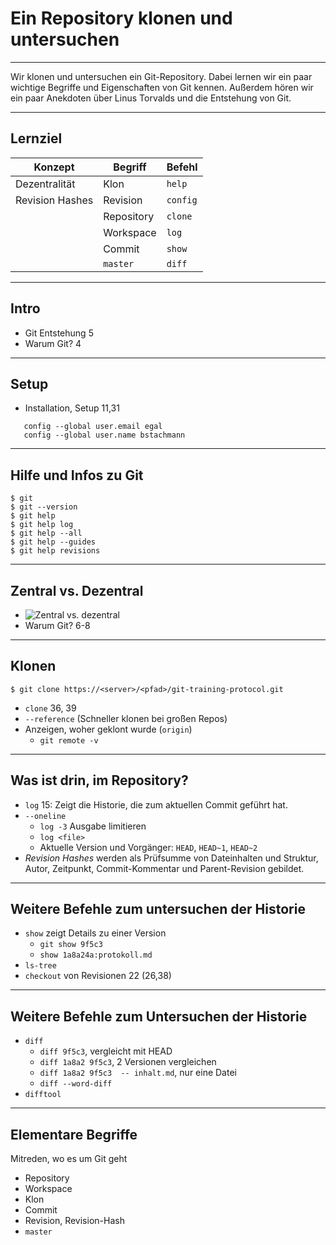# Ein Repository klonen und untersuchen

_________________________________________



Wir klonen und untersuchen ein Git-Repository. Dabei lernen wir ein paar wichtige Begriffe und Eigenschaften von Git kennen. Außerdem hören wir ein paar Anekdoten über Linus Torvalds und die Entstehung von Git.

_________________________________________

## Lernziel

| Konzept              | Begriff              | Befehl               |
|----------------------|----------------------|----------------------|
| Dezentralität        | Klon                 | `help`               |
| Revision Hashes      | Revision             | `config`             |
|                      | Repository           | `clone`              |
|                      | Workspace            | `log`                |
|                      | Commit               | `show`               |
|                      | `master`             | `diff`               |

_________________________________________

## Intro

 * Git Entstehung 5
 * Warum Git? 4

_________________________________________

## Setup

 * Installation, Setup 11,31

```
   config --global user.email egal
   config --global user.name bstachmann
```
_________________________________________


## Hilfe und Infos zu Git

```
$ git
$ git --version
$ git help
$ git help log
$ git help --all
$ git help --guides
$ git help revisions
```
_________________________________________


## Zentral vs. Dezentral

 * ![Zentral vs. dezentral](zentral-dezentral.jpg)
 * Warum Git? 6-8

_________________________________________

## Klonen

```
$ git clone https://<server>/<pfad>/git-training-protocol.git
```

 * `clone` 36, 39
 * `--reference` (Schneller klonen bei großen Repos)
 * Anzeigen, woher geklont wurde (`origin`)
   - `git remote -v`
_________________________________________

## Was ist drin, im Repository?

 * `log` 15: Zeigt die Historie, die zum aktuellen Commit geführt hat.
 * `--oneline`
     - `log -3` Ausgabe limitieren
     - `log <file>`
   - Aktuelle Version und Vorgänger: `HEAD`, `HEAD~1`, `HEAD~2`
 * *Revision Hashes* werden als Prüfsumme von Dateinhalten und Struktur, Autor, Zeitpunkt, Commit-Kommentar und Parent-Revision gebildet.

_________________________________________

##  Weitere Befehle zum untersuchen der Historie

   - `show` zeigt Details zu einer Version
      - `git show 9f5c3`
      - `show 1a8a24a:protokoll.md`
   - `ls-tree`
   - `checkout` von Revisionen 22 (26,38)
_________________________________________

##  Weitere Befehle zum Untersuchen der Historie

   - `diff`
      - `diff 9f5c3`, vergleicht mit HEAD
      - `diff 1a8a2 9f5c3`, 2 Versionen vergleichen
      - `diff 1a8a2 9f5c3  -- inhalt.md`, nur eine Datei
      - `diff --word-diff`
   - `difftool`

_________________________________________

## Elementare Begriffe

Mitreden, wo es um Git geht
   * Repository
   * Workspace
   * Klon
   * Commit
   * Revision, Revision-Hash
   * `master`

